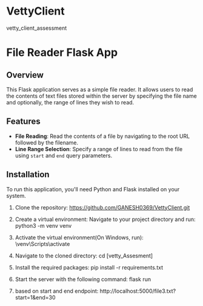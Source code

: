 # VettyClient
vetty_client_assessment


# File Reader Flask App

## Overview
This Flask application serves as a simple file reader. It allows users to read the contents of text files stored within the server by specifying the file name and optionally, the range of lines they wish to read.

## Features
- **File Reading**: Read the contents of a file by navigating to the root URL followed by the filename.
- **Line Range Selection**: Specify a range of lines to read from the file using `start` and `end` query parameters.

## Installation

To run this application, you'll need Python and Flask installed on your system.

1. Clone the repository:
https://github.com/GANESH0369/VettyClient.git

2. Create a virtual environment: Navigate to your project directory and run:
python3 -m venv venv

3. Activate the virtual environment(On Windows, run):
\venv\Scripts\activate


4. Navigate to the cloned directory:
cd [vetty_Assesment]

5. Install the required packages:
pip install -r requirements.txt

6. Start the server with the following command:
flask run

7. based on start and end endpoint: 
http://localhost:5000/file3.txt?start=1&end=30
